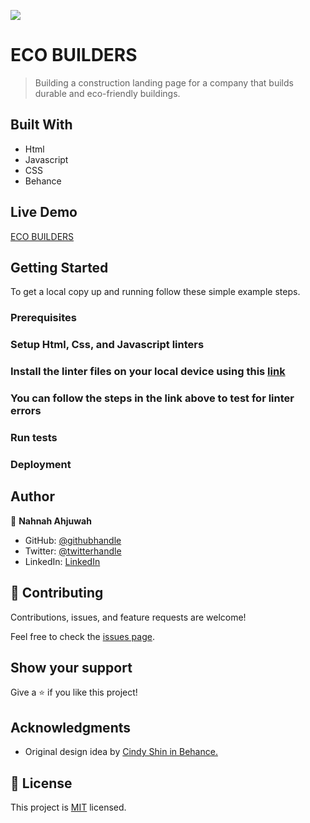 ![](https://img.shields.io/badge/Microverse-blueviolet)

# ECO BUILDERS

> Building a construction landing page for a company that builds durable and eco-friendly buildings.


## Built With

- Html
- Javascript
- CSS 
- Behance

## Live Demo

[ECO BUILDERS](https://nahnahaj.github.io/construction-page/)


## Getting Started

To get a local copy up and running follow these simple example steps.

### Prerequisites

### Setup Html, Css, and Javascript linters

### Install the linter files on your local device using this [link](https://github.com/microverseinc/linters-config/tree/master/html-css-js)

### You can follow the steps in the link above to test for linter errors

### Run tests

### Deployment



## Author

👤 **Nahnah Ahjuwah**

- GitHub: [@githubhandle](https://github.com/NahnahAJ)
- Twitter: [@twitterhandle](https://https://twitter.com/NahnahAhjuwah)
- LinkedIn: [LinkedIn](https://www.linkedin.com/in/felicia-awuah-0674a7152/)


## 🤝 Contributing

Contributions, issues, and feature requests are welcome!

Feel free to check the [issues page](../../issues/).

## Show your support

Give a ⭐️ if you like this project!

## Acknowledgments

- Original design idea by [Cindy Shin in Behance.](https://www.behance.net/adagio07)

## 📝 License

This project is [MIT](./LICENSE) licensed.


